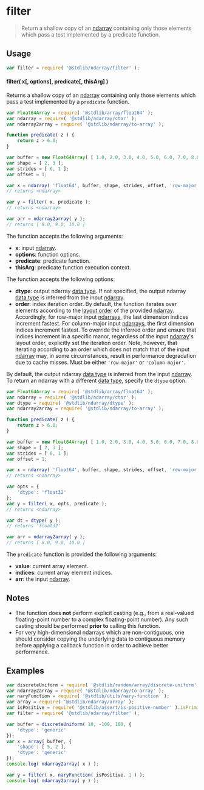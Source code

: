 <!--

@license Apache-2.0

Copyright (c) 2024 The Stdlib Authors.

Licensed under the Apache License, Version 2.0 (the "License");
you may not use this file except in compliance with the License.
You may obtain a copy of the License at

   http://www.apache.org/licenses/LICENSE-2.0

Unless required by applicable law or agreed to in writing, software
distributed under the License is distributed on an "AS IS" BASIS,
WITHOUT WARRANTIES OR CONDITIONS OF ANY KIND, either express or implied.
See the License for the specific language governing permissions and
limitations under the License.

-->

# filter

> Return a shallow copy of an [ndarray][@stdlib/ndarray/ctor] containing only those elements which pass a test implemented by a predicate function.

<section class="intro">

</section>

<!-- /.intro -->

<section class="usage">

## Usage

```javascript
var filter = require( '@stdlib/ndarray/filter' );
```

#### filter( x\[, options], predicate\[, thisArg] )

Returns a shallow copy of an [ndarray][@stdlib/ndarray/ctor] containing only those elements which pass a test implemented by a `predicate` function.

<!-- eslint-disable max-len -->

```javascript
var Float64Array = require( '@stdlib/array/float64' );
var ndarray = require( '@stdlib/ndarray/ctor' );
var ndarray2array = require( '@stdlib/ndarray/to-array' );

function predicate( z ) {
    return z > 6.0;
}

var buffer = new Float64Array( [ 1.0, 2.0, 3.0, 4.0, 5.0, 6.0, 7.0, 8.0, 9.0, 10.0, 11.0, 12.0 ] );
var shape = [ 2, 3 ];
var strides = [ 6, 1 ];
var offset = 1;

var x = ndarray( 'float64', buffer, shape, strides, offset, 'row-major' );
// returns <ndarray>

var y = filter( x, predicate );
// returns <ndarray>

var arr = ndarray2array( y );
// returns [ 8.0, 9.0, 10.0 ]
```

The function accepts the following arguments:

-   **x**: input [ndarray][@stdlib/ndarray/ctor].
-   **options**: function options.
-   **predicate**: predicate function.
-   **thisArg**: predicate function execution context.

The function accepts the following options:

-   **dtype**: output ndarray [data type][@stdlib/ndarray/dtypes]. If not specified, the output ndarray [data type][@stdlib/ndarray/dtypes] is inferred from the input [ndarray][@stdlib/ndarray/ctor].
-   **order**: index iteration order. By default, the function iterates over elements according to the [layout order][@stdlib/ndarray/orders] of the provided [ndarray][@stdlib/ndarray/ctor]. Accordingly, for row-major input [ndarrays][@stdlib/ndarray/ctor], the last dimension indices increment fastest. For column-major input [ndarrays][@stdlib/ndarray/ctor], the first dimension indices increment fastest. To override the inferred order and ensure that indices increment in a specific manor, regardless of the input [ndarray][@stdlib/ndarray/ctor]'s layout order, explicitly set the iteration order. Note, however, that iterating according to an order which does not match that of the input [ndarray][@stdlib/ndarray/ctor] may, in some circumstances, result in performance degradation due to cache misses. Must be either `'row-major'` or `'column-major'`.

By default, the output ndarray [data type][@stdlib/ndarray/dtypes] is inferred from the input [ndarray][@stdlib/ndarray/ctor]. To return an ndarray with a different [data type][@stdlib/ndarray/dtypes], specify the `dtype` option.

<!-- eslint-disable max-len -->

```javascript
var Float64Array = require( '@stdlib/array/float64' );
var ndarray = require( '@stdlib/ndarray/ctor' );
var dtype = require( '@stdlib/ndarray/dtype' );
var ndarray2array = require( '@stdlib/ndarray/to-array' );

function predicate( z ) {
    return z > 6.0;
}

var buffer = new Float64Array( [ 1.0, 2.0, 3.0, 4.0, 5.0, 6.0, 7.0, 8.0, 9.0, 10.0, 11.0, 12.0 ] );
var shape = [ 2, 3 ];
var strides = [ 6, 1 ];
var offset = 1;

var x = ndarray( 'float64', buffer, shape, strides, offset, 'row-major' );
// returns <ndarray>

var opts = {
    'dtype': 'float32'
};
var y = filter( x, opts, predicate );
// returns <ndarray>

var dt = dtype( y );
// returns 'float32'

var arr = ndarray2array( y );
// returns [ 8.0, 9.0, 10.0 ]
```

The `predicate` function is provided the following arguments:

-   **value**: current array element.
-   **indices**: current array element indices.
-   **arr**: the input [ndarray][@stdlib/ndarray/ctor].

</section>

<!-- /.usage -->

<section class="notes">

## Notes

-   The function does **not** perform explicit casting (e.g., from a real-valued floating-point number to a complex floating-point number). Any such casting should be performed **prior to** calling this function.
-   For very high-dimensional ndarrays which are non-contiguous, one should consider copying the underlying data to contiguous memory before applying a callback function in order to achieve better performance.

</section>

<!-- /.notes -->

<section class="examples">

## Examples

<!-- eslint no-undef: "error" -->

```javascript
var discreteUniform = require( '@stdlib/random/array/discrete-uniform' );
var ndarray2array = require( '@stdlib/ndarray/to-array' );
var naryFunction = require( '@stdlib/utils/nary-function' );
var array = require( '@stdlib/ndarray/array' );
var isPositive = require( '@stdlib/assert/is-positive-number' ).isPrimitive;
var filter = require( '@stdlib/ndarray/filter' );

var buffer = discreteUniform( 10, -100, 100, {
    'dtype': 'generic'
});
var x = array( buffer, {
    'shape': [ 5, 2 ],
    'dtype': 'generic'
});
console.log( ndarray2array( x ) );

var y = filter( x, naryFunction( isPositive, 1 ) );
console.log( ndarray2array( y ) );
```

</section>

<!-- /.examples -->

<!-- Section for related `stdlib` packages. Do not manually edit this section, as it is automatically populated. -->

<section class="related">

</section>

<!-- /.related -->

<section class="links">

[@stdlib/ndarray/ctor]: https://github.com/stdlib-js/ndarray/tree/main/ctor

[@stdlib/ndarray/dtypes]: https://github.com/stdlib-js/ndarray/tree/main/dtypes

[@stdlib/ndarray/orders]: https://github.com/stdlib-js/ndarray/tree/main/orders

<!-- <related-links> -->

<!-- </related-links> -->

</section>

<!-- /.links -->
